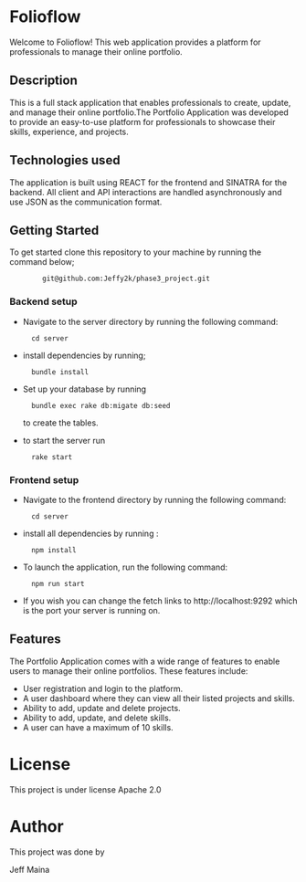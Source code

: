 # Folioflow

Welcome to Folioflow! This web application provides a platform for professionals to manage their online portfolio.

## Description
This is a full stack application that enables professionals to create, update, and manage their online portfolio.The Portfolio Application was developed to provide an easy-to-use platform for professionals to showcase their skills, experience, and projects. 

## Technologies used
 The application is built using REACT for the frontend and SINATRA for the backend. All client and API interactions are handled asynchronously and use JSON as the communication format.

## Getting Started

To get started clone this repository to your machine by running the command below;

            git@github.com:Jeffy2k/phase3_project.git

### Backend setup
- Navigate to the server directory by running the following command:

        cd server

- install dependencies by running;

        bundle install

- Set up your database by running

        bundle exec rake db:migate db:seed

    to create the tables.

- to start the server run

        rake start

### Frontend setup

- Navigate to the frontend directory by running the following command:

        cd server

- install all dependencies by running :

        npm install

- To launch the application, run the following command:

        npm run start

- If you wish you can change the fetch links to http://localhost:9292 which is the port your server is running on.

## Features

The Portfolio Application comes with a wide range of features to enable users to manage their online portfolios. These features include:

- User registration and login to the platform.
- A user dashboard where they can view all their listed projects and skills.
- Ability to add, update and delete projects.
- Ability to add, update, and delete skills.
- A user can have a maximum of 10 skills.

# License

This project is under license Apache 2.0

# Author

This project was done by

Jeff Maina